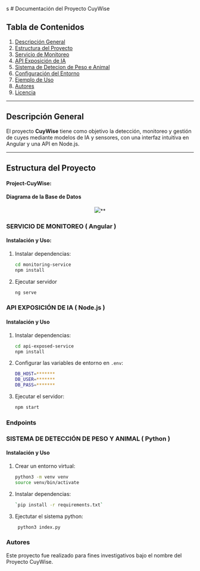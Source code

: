 s # Documentación del Proyecto CuyWise

## Tabla de Contenidos
1. [Descripción General](#descripción-general)
2. [Estructura del Proyecto](#estructura-del-proyecto)
3. [Servicio de Monitoreo](#Servicio-de-Monitoreo)
4. [API Exposición de IA](#backend-nodejs)
5. [Sistema de Detecion de Peso e Animal](#inteligencia-artificial-python)
6. [Configuración del Entorno](#configuración-del-entorno)
7. [Ejemplo de Uso](#ejemplo-de-uso)
8. [Autores](#autores)
9. [Licencia](#licencia)

---

## Descripción General
El proyecto **CuyWise** tiene como objetivo la detección, monitoreo y gestión de cuyes mediante modelos de IA y sensores, con una interfaz intuitiva en Angular y una API en Node.js.

---

## Estructura del Proyecto
#### Project-CuyWise:


#### Diagrama de la Base de Datos
<div align="center">

![](https://lh7-rt.googleusercontent.com/docsz/AD_4nXcskyg-4YQyZn3gZ3dKmKT3zI_AkRv2wp0f5SKj_ssAuUifD-KgK5x1vG6bdEbIVsKlolv3n667SeYcZraqTRp_t0Hx1n3JU_2Mu-EVqhGIPAh8ojd8FqH92yDHcA7-QH96a1oRhQ?key=bJjD0ps2Yo0J-la2DckDGMcN)**
</div>

### SERVICIO DE MONITOREO ( Angular )

####  Instalación y Uso:
1. Instalar dependencias:
   ```bash
   cd monitoring-service
   npm install
   ```
  2. Ejecutar servidor
	 ```bash
	 ng serve
	  ``` 

### API EXPOSICIÓN DE IA ( Node.js )
#### Instalación y Uso
1. Instalar dependencias:
   ```bash
   cd api-exposed-service
   npm install
   ```
2. Configurar las variables de entorno en `.env`:
	```bash
   DB_HOST=*******
   DB_USER=*******
   DB_PASS=*******
   ```
3. Ejecutar el servidor:
	```bash
   npm start
   ```
### Endpoints

### SISTEMA DE DETECCIÓN DE PESO Y ANIMAL ( Python )
#### Instalación y Uso
1. Crear un entorno virtual:
   ```bash
   python3 -m venv venv
   source venv/bin/activate
   ```
2. Instalar dependencias:
	```bash
   `pip install -r requirements.txt`
   ```
  3. Ejectutar el sistema python:
		```bash
	     python3 index.py
	   ```
### Autores

Este proyecto fue realizado para fines investigativos bajo el nombre del Proyecto CuyWise.
